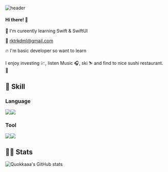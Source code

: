 ![header](https://capsule-render.vercel.app/api?type=rounded&color=ce9852&section=header&text=Quokkaaa's%20github&fontColor=ffffff)


#### Hi there! 👋 
📝 I'm cureently learning Swift & SwiftUI

📧 rktrkdml@gmail.com

🔥 I'm basic developer so want to learn 

I enjoy investing 💹, listen Music 🎧, ski ⛷️ and find to nice sushi restaurant. 🍣

## 💪 Skill
### Language
<img src="https://img.shields.io/badge/-iOS-%23000000?logo=Apple&logoColor=white"/><img src="https://img.shields.io/badge/-Swift-orange"/>

### Tool
<img src="https://img.shields.io/badge/-Git-red"/><img src="https://img.shields.io/badge/-Xcode-blue"/>

## 💁‍♂️ Stats
![Quokkaaa's GitHub stats](https://github-readme-stats.vercel.app/api?username=Quokkaaa&&show_icons=true&theme=gruvbox)

<!--
**Quokkaaa/Quokkaaa** is a ✨ _special_ ✨ repository because its `README.md` (this file) appears on your GitHub profile.

Here are some ideas to get you started:

- 🔭 I’m currently working on ...
- 🌱 I’m currently learning ...
- 👯 I’m looking to collaborate on ...
- 🤔 I’m looking for help with ...
- 💬 Ask me about ...
- 📫 How to reach me: ...
- 😄 Pronouns: ...
- ⚡ Fun fact: ...
-->
